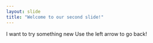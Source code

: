 ```yaml
---
layout: slide
title: "Welcome to our second slide!"
---
```

I want to try something new
Use the left arrow to go back!

